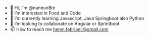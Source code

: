 - 👋 Hi, I’m @naneunBie
- 👀 I’m interested in Food and Code
- 🌱 I’m currently learning Javascript, Java Springboot also Python
- 💞️ I’m looking to collaborate on Angular or Sprintboot
- 📫 How to reach me helen.febrianii@gmail.com

<!---
naneunBie/naneunBie is a ✨ special ✨ repository because its `README.md` (this file) appears on your GitHub profile.
You can click the Preview link to take a look at your changes.
--->
